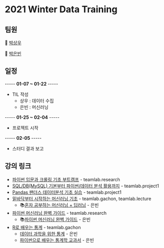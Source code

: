 # 2021 Winter Data Training
## 팀원
🙈 [박상우](https://github.com/SangWoo9734)

👾 [박은빈](https://github.com/42cosmos)

## 일정

----- **01-07 ~ 01-22**  -----  
- TIL 작성
  - 상우 : 데이터 수집 
  - 은빈 : 머신러닝
  
----- **01-25 ~ 02-04** -----  
- 프로젝트 시작  
  
----- **02-05** -----  
- 스터디 결과 보고  

## 강의 링크
- [파이썬 입문과 크롤링 기초 부트캠프](https://inf.run/jVu2) - teamlab.research  
- [SQL/DB(MySQL) 기본부터 파이썬/데이터 분석 활용까지](https://inf.run/YZkQ) - teamlab.project1  
- [Pandas 팬더스 데이터분석 기초 실습](https://inf.run/4Doj) - teamlab.project1  
- [밑바닥부터 시작하는 머신러닝 기초](https://inf.run/Yxra) - teamlab.gachon, teamlab.lecture
  - 📚[혼자 공부하는 머신러닝 + 딥러닝](http://aladin.kr/p/ayGKm) - 은빈
- [파이썬 머신러닝 완벽 가이드](https://inf.run/6eDo) - teamlab.research
  - 📚[파이썬 머신러닝 완벽 가이드](http://aladin.kr/p/922yA) - 은빈
- [R로 배우는 통계](https://inf.run/iw6x) - teamlab.gachon
  - [데이터 과학을 위한 통계](http://aladin.kr/p/pLw9M) - 은빈
  - [파이썬으로 배우는 통계학 교과서](http://aladin.kr/p/j2vLm) - 은빈

